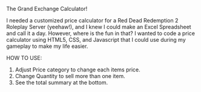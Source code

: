 The Grand Exchange Calculator!

I needed a customized price calculator for a Red Dead Redemption 2 Roleplay Server (yeehaw!), and I knew I could make an Excel Spreadsheet and call it a day. However, where is the fun in that? I wanted to code a price calculator using HTML5, CSS, and Javascript that I could use during my gameplay to make my life easier.

HOW TO USE:

1. Adjust Price category to change each items price.
2. Change Quantity to sell more than one item.
3. See the total summary at the bottom.


